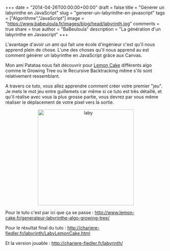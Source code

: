 +++
date = "2014-04-26T00:00:00+00:00"
draft = false
title = "Générer un labyrinthe en JavaScript"
slug = "generer-un-labyrinthe-en-javascript"
tags = ["Algorithme","JavaScript"]
image = "https://www.babeuloula.fr/images/blog/head/labyrinth.jpg"
comments = true
share = true
author = "BaBeuloula"
description = "La génération d'un labyrinthe en Javascript"
+++

<p>L&#39;avantage d&#39;avoir un ami qui fait une &eacute;cole d&#39;ing&eacute;nieur c&#39;est qu&#39;il nous apprend plein de chose. L&#39;une des choses qu&#39;il nous apprend au est comment g&eacute;n&eacute;rer un labyrinthe en JavaScript gr&acirc;ce aux Canvas.</p>
<!--more-->

<p>Mon ami Patataa nous fait d&eacute;couvrir pour <a href="http://www.lemon-cake.fr/" target="_blank">Lemon Cake</a>&nbsp;diff&eacute;rents algo comme le Growing Tree ou le Recursive Backtracking m&ecirc;me s&#39;ils sont relativement ressemblant.&nbsp;</p>

<p>A travers ce tuto, vous allez apprendre comment cr&eacute;er votre premier &quot;jeu&quot;. Je mets le mot jeu entre guillemets car m&ecirc;me si ce tuto est tr&egrave;s d&eacute;taill&eacute;, et qu&#39;il r&eacute;alise avec vous la plus grosse partie, vous devrez par vous m&ecirc;me r&eacute;aliser le d&eacute;placement de votre pixel vers la sortie.</p>

<p style="text-align:center"><a class="zoombox" href="http://www.babeuloula.fr/images/laby.png"><img alt="laby" src="http://www.babeuloula.fr/images/laby.png" style="width: 300px; height: 300px;" /></a></p>

<p>Pour le tuto c&#39;est par ici que &ccedil;a se passe :&nbsp;<a href="http://www.lemon-cake.fr/generateur-labyrinthe-algo-growing-tree/" target="_blank">http://www.lemon-cake.fr/generateur-labyrinthe-algo-growing-tree/</a></p>

<p>Pour le r&eacute;sultat final du tuto :&nbsp;<a href="http://chariere-fiedler.fr/labyrinth/LabyLemonCake.html" target="_blank">http://chariere-fiedler.fr/labyrinth/LabyLemonCake.html</a></p>

<p>Et la version jouable :&nbsp;<a href="http://chariere-fiedler.fr/labyrinth/" target="_blank">http://chariere-fiedler.fr/labyrinth/</a></p>

